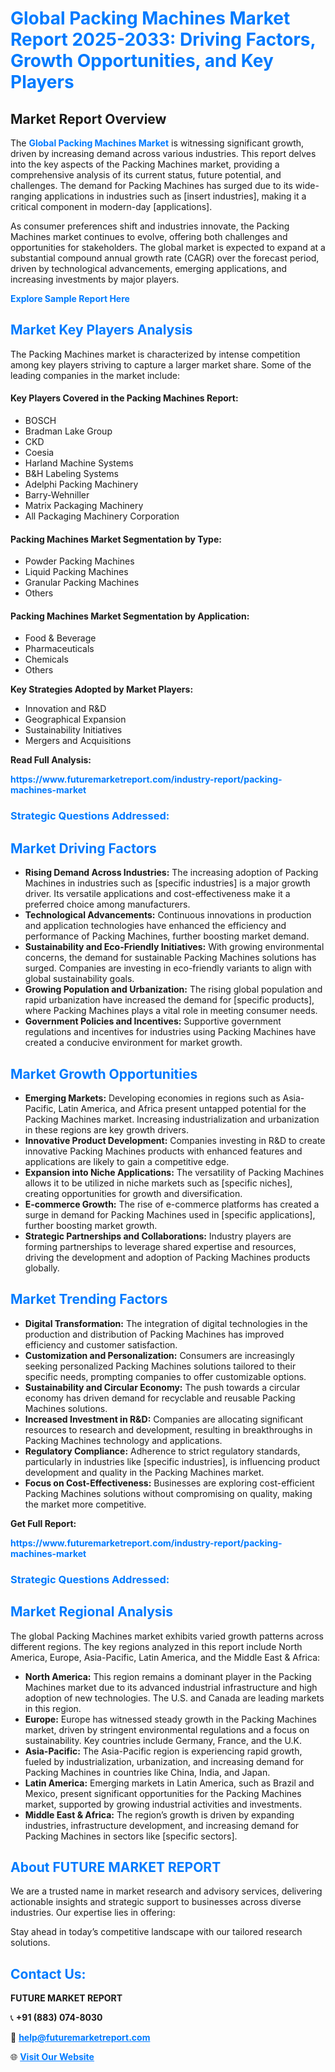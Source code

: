 <h1 style="color: #007BFF;">Global Packing Machines Market Report 2025-2033: Driving Factors, Growth Opportunities, and Key Players</h1>

<section id="overview">
<h2>Market Report Overview</h2>
<p>The <a href="https://www.futuremarketreport.com/industry-report/packing-machines-market" style="color: #007BFF; text-decoration: none;"><strong>Global Packing Machines Market</strong></a> is witnessing significant growth, driven by increasing demand across various industries. This report delves into the key aspects of the Packing Machines market, providing a comprehensive analysis of its current status, future potential, and challenges. The demand for Packing Machines has surged due to its wide-ranging applications in industries such as [insert industries], making it a critical component in modern-day [applications].</p>
<p>As consumer preferences shift and industries innovate, the Packing Machines market continues to evolve, offering both challenges and opportunities for stakeholders. The global market is expected to expand at a substantial compound annual growth rate (CAGR) over the forecast period, driven by technological advancements, emerging applications, and increasing investments by major players.</p>
</section>

<section id="overview">
<p><a href="https://www.futuremarketreport.com/request-sample/reportId=82955" style="color: #007BFF; text-decoration: none;"><strong>Explore Sample Report Here</strong></a></p>
</section>

<section id="key-players">
<h2 style="color: #007BFF;">Market Key Players Analysis</h2>
<p>The Packing Machines market is characterized by intense competition among key players striving to capture a larger market share. Some of the leading companies in the market include:</p>
<h4>Key Players Covered in the Packing Machines Report:</h4>
<ul><li>BOSCH</li><li>Bradman Lake Group</li><li>CKD</li><li>Coesia</li><li>Harland Machine Systems</li><li>B&amp;H Labeling Systems</li><li>Adelphi Packing Machinery</li><li>Barry-Wehniller</li><li>Matrix Packaging Machinery</li><li>All Packaging Machinery Corporation</li></ul>
<h4>Packing Machines Market Segmentation by Type:</h4>
<ul><li>Powder Packing Machines</li><li>Liquid Packing Machines</li><li>Granular Packing Machines</li><li>Others</li></ul>

<h4>Packing Machines Market Segmentation by Application:</h4>
<ul><li>Food &amp; Beverage</li><li>Pharmaceuticals</li><li>Chemicals</li><li>Others</li></ul>
<p><strong>Key Strategies Adopted by Market Players:</strong></p>
<ul>
<li>Innovation and R&D</li>
<li>Geographical Expansion</li>
<li>Sustainability Initiatives</li>
<li>Mergers and Acquisitions</li>
</ul>
</section>

<section>
<p><strong>Read Full Analysis: </strong></p><a href="https://www.futuremarketreport.com/industry-report/packing-machines-market" style="color: #007BFF; text-decoration: none;"><strong>https://www.futuremarketreport.com/industry-report/packing-machines-market</strong></a>
<h3 style="color: #007BFF;">Strategic Questions Addressed:</h3>
</section>

<section id="driving-factors">
<h2 style="color: #007BFF;">Market Driving Factors</h2>
<ul>
<li><strong>Rising Demand Across Industries:</strong> The increasing adoption of Packing Machines in industries such as [specific industries] is a major growth driver. Its versatile applications and cost-effectiveness make it a preferred choice among manufacturers.</li>
<li><strong>Technological Advancements:</strong> Continuous innovations in production and application technologies have enhanced the efficiency and performance of Packing Machines, further boosting market demand.</li>
<li><strong>Sustainability and Eco-Friendly Initiatives:</strong> With growing environmental concerns, the demand for sustainable Packing Machines solutions has surged. Companies are investing in eco-friendly variants to align with global sustainability goals.</li>
<li><strong>Growing Population and Urbanization:</strong> The rising global population and rapid urbanization have increased the demand for [specific products], where Packing Machines plays a vital role in meeting consumer needs.</li>
<li><strong>Government Policies and Incentives:</strong> Supportive government regulations and incentives for industries using Packing Machines have created a conducive environment for market growth.</li>
</ul>
</section>

<section id="growth-opportunities">
<h2 style="color: #007BFF;">Market Growth Opportunities</h2>
<ul>
<li><strong>Emerging Markets:</strong> Developing economies in regions such as Asia-Pacific, Latin America, and Africa present untapped potential for the Packing Machines market. Increasing industrialization and urbanization in these regions are key growth drivers.</li>
<li><strong>Innovative Product Development:</strong> Companies investing in R&D to create innovative Packing Machines products with enhanced features and applications are likely to gain a competitive edge.</li>
<li><strong>Expansion into Niche Applications:</strong> The versatility of Packing Machines allows it to be utilized in niche markets such as [specific niches], creating opportunities for growth and diversification.</li>
<li><strong>E-commerce Growth:</strong> The rise of e-commerce platforms has created a surge in demand for Packing Machines used in [specific applications], further boosting market growth.</li>
<li><strong>Strategic Partnerships and Collaborations:</strong> Industry players are forming partnerships to leverage shared expertise and resources, driving the development and adoption of Packing Machines products globally.</li>
</ul>
</section>

<section id="trending-factors">
<h2 style="color: #007BFF;">Market Trending Factors</h2>
<ul>
<li><strong>Digital Transformation:</strong> The integration of digital technologies in the production and distribution of Packing Machines has improved efficiency and customer satisfaction.</li>
<li><strong>Customization and Personalization:</strong> Consumers are increasingly seeking personalized Packing Machines solutions tailored to their specific needs, prompting companies to offer customizable options.</li>
<li><strong>Sustainability and Circular Economy:</strong> The push towards a circular economy has driven demand for recyclable and reusable Packing Machines solutions.</li>
<li><strong>Increased Investment in R&D:</strong> Companies are allocating significant resources to research and development, resulting in breakthroughs in Packing Machines technology and applications.</li>
<li><strong>Regulatory Compliance:</strong> Adherence to strict regulatory standards, particularly in industries like [specific industries], is influencing product development and quality in the Packing Machines market.</li>
<li><strong>Focus on Cost-Effectiveness:</strong> Businesses are exploring cost-efficient Packing Machines solutions without compromising on quality, making the market more competitive.</li>
</ul>
</section>

<section>
<p><strong>Get Full Report: </strong></p><a href="https://www.futuremarketreport.com/industry-report/packing-machines-market" style="color: #007BFF; text-decoration: none;"><strong>https://www.futuremarketreport.com/industry-report/packing-machines-market</strong></a>
<h3 style="color: #007BFF;">Strategic Questions Addressed:</h3>
</section>


<section id="regional-analysis">
<h2 style="color: #007BFF;">Market Regional Analysis</h2>
<p>The global Packing Machines market exhibits varied growth patterns across different regions. The key regions analyzed in this report include North America, Europe, Asia-Pacific, Latin America, and the Middle East & Africa:</p>
<ul>
<li><strong>North America:</strong> This region remains a dominant player in the Packing Machines market due to its advanced industrial infrastructure and high adoption of new technologies. The U.S. and Canada are leading markets in this region.</li>
<li><strong>Europe:</strong> Europe has witnessed steady growth in the Packing Machines market, driven by stringent environmental regulations and a focus on sustainability. Key countries include Germany, France, and the U.K.</li>
<li><strong>Asia-Pacific:</strong> The Asia-Pacific region is experiencing rapid growth, fueled by industrialization, urbanization, and increasing demand for Packing Machines in countries like China, India, and Japan.</li>
<li><strong>Latin America:</strong> Emerging markets in Latin America, such as Brazil and Mexico, present significant opportunities for the Packing Machines market, supported by growing industrial activities and investments.</li>
<li><strong>Middle East & Africa:</strong> The region’s growth is driven by expanding industries, infrastructure development, and increasing demand for Packing Machines in sectors like [specific sectors].</li>
</ul>
</section>

<footer>
<h2 style="color: #007BFF;">About FUTURE MARKET REPORT</h2>
<p>We are a trusted name in market research and advisory services, delivering actionable insights and strategic support to businesses across diverse industries. Our expertise lies in offering:</p>

<p>Stay ahead in today’s competitive landscape with our tailored research solutions.</p>

<h2 style="color: #007BFF;">Contact Us:</h2>
<p><strong>FUTURE MARKET REPORT</strong></p>
<p>📞 <strong>+91 (883) 074-8030</strong></p>
<p>📧 <strong><a href="mailto:help@futuremarketreport.com" style="color: #007BFF;">help@futuremarketreport.com</a></strong></p>
<p>🌐 <strong><a href="https://www.futuremarketreport.com/" style="color: #007BFF;">Visit Our Website</a></strong></p>
</footer>